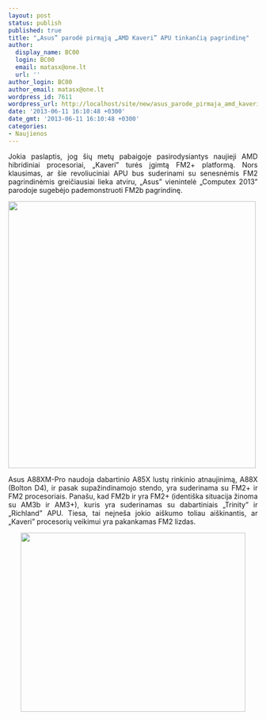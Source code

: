 ```yaml
---
layout: post
status: publish
published: true
title: "„Asus” parodė pirmąją „AMD Kaveri” APU tinkančią pagrindinę"
author:
  display_name: BC00
  login: BC00
  email: matasx@one.lt
  url: ''
author_login: BC00
author_email: matasx@one.lt
wordpress_id: 7611
wordpress_url: http://localhost/site/new/asus_parode_pirmaja_amd_kaveri_apu_rinkancia_pagrindine/
date: '2013-06-11 16:10:48 +0300'
date_gmt: '2013-06-11 16:10:48 +0300'
categories:
- Naujienos
---
```

<p style="text-align: justify;">
	Jokia paslaptis, jog &scaron;ių metų pabaigoje pasirodysiantys naujieji AMD hibridiniai procesoriai, &bdquo;Kaveri&rdquo; turės įgimtą FM2+ platformą. Nors klausimas, ar &scaron;ie revoliuciniai APU bus suderinami su senesnėmis FM2 pagrindinėmis greičiausiai lieka atviru, &bdquo;Asus&rdquo; vienintelė &bdquo;Computex 2013&rdquo; parodoje sugebėjo pademonstruoti FM2b pagrindinę.</p>
<p style="text-align: justify;">
	<img alt="" src="http://technews.lt/userfiles/socket_01.jpg" style="width: 500px; height: 538px;" /></p>
<p style="text-align: justify;">
	Asus A88XM-Pro naudoja dabartinio A85X lustų rinkinio atnaujinimą, A88X (Bolton D4), ir pasak supažindinamojo stendo, yra suderinama su FM2+ ir FM2 procesoriais. Pana&scaron;u, kad FM2b ir yra FM2+ (identi&scaron;ka situacija žinoma su AM3b ir AM3+), kuris yra suderinamas su dabartiniais &bdquo;Trinity&rdquo; ir &bdquo;Richland&rdquo; APU. Tiesa, tai neįne&scaron;a jokio ai&scaron;kumo toliau ai&scaron;kinantis, ar &bdquo;Kaveri&rdquo; procesorių veikimui yra pakankamas FM2 lizdas.</p>
<p style="text-align: center;">
	<img alt="" src="http://technews.lt/userfiles/socket_02.jpg" style="width: 454px; height: 361px;" /></p>
